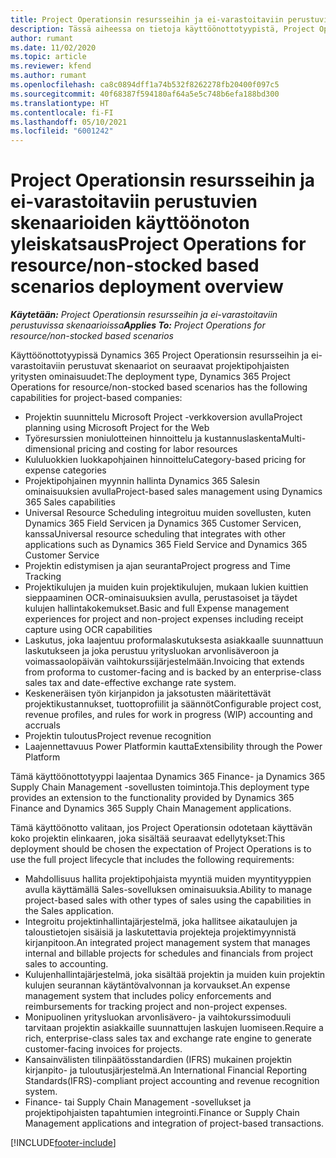 ```yaml
---
title: Project Operationsin resursseihin ja ei-varastoitaviin perustuvien skenaarioiden käyttöönoton yleiskatsaus
description: Tässä aiheessa on tietoja käyttöönottotyypistä, Project Operationsin resursseihin ja ei-varastoitaviin perustuvista skenaarioista.
author: rumant
ms.date: 11/02/2020
ms.topic: article
ms.reviewer: kfend
ms.author: rumant
ms.openlocfilehash: ca8c0894dff1a74b532f8262278fb20400f097c5
ms.sourcegitcommit: 40f68387f594180af64a5e5c748b6efa188bd300
ms.translationtype: HT
ms.contentlocale: fi-FI
ms.lasthandoff: 05/10/2021
ms.locfileid: "6001242"
---
```

# <a name="project-operations-for-resourcenon-stocked-based-scenarios-deployment-overview"></a><span data-ttu-id="b99e2-103">Project Operationsin resursseihin ja ei-varastoitaviin perustuvien skenaarioiden käyttöönoton yleiskatsaus</span><span class="sxs-lookup"><span data-stu-id="b99e2-103">Project Operations for resource/non-stocked based scenarios deployment overview</span></span>

<span data-ttu-id="b99e2-104">_**Käytetään:** Project Operationsin resursseihin ja ei-varastoitaviin perustuvissa skenaarioissa_</span><span class="sxs-lookup"><span data-stu-id="b99e2-104">_**Applies To:** Project Operations for resource/non-stocked based scenarios_</span></span>

<span data-ttu-id="b99e2-105">Käyttöönottotyypissä Dynamics 365 Project Operationsin resursseihin ja ei-varastoitaviin perustuvat skenaariot on seuraavat projektipohjaisten yritysten ominaisuudet:</span><span class="sxs-lookup"><span data-stu-id="b99e2-105">The deployment type, Dynamics 365 Project Operations for resource/non-stocked based scenarios has the following capabilities for project-based companies:</span></span>

- <span data-ttu-id="b99e2-106">Projektin suunnittelu Microsoft Project -verkkoversion avulla</span><span class="sxs-lookup"><span data-stu-id="b99e2-106">Project planning using Microsoft Project for the Web</span></span>
- <span data-ttu-id="b99e2-107">Työresurssien moniulotteinen hinnoittelu ja kustannuslaskenta</span><span class="sxs-lookup"><span data-stu-id="b99e2-107">Multi-dimensional pricing and costing for labor resources</span></span>
- <span data-ttu-id="b99e2-108">Kululuokkien luokkapohjainen hinnoittelu</span><span class="sxs-lookup"><span data-stu-id="b99e2-108">Category-based pricing for expense categories</span></span>
- <span data-ttu-id="b99e2-109">Projektipohjainen myynnin hallinta Dynamics 365 Salesin ominaisuuksien avulla</span><span class="sxs-lookup"><span data-stu-id="b99e2-109">Project-based sales management using Dynamics 365 Sales capabilities</span></span>
- <span data-ttu-id="b99e2-110">Universal Resource Scheduling integroituu muiden sovellusten, kuten Dynamics 365 Field Servicen ja Dynamics 365 Customer Servicen, kanssa</span><span class="sxs-lookup"><span data-stu-id="b99e2-110">Universal resource scheduling that integrates with other applications such as Dynamics 365 Field Service and Dynamics 365 Customer Service</span></span>
- <span data-ttu-id="b99e2-111">Projektin edistymisen ja ajan seuranta</span><span class="sxs-lookup"><span data-stu-id="b99e2-111">Project progress and Time Tracking</span></span>
- <span data-ttu-id="b99e2-112">Projektikulujen ja muiden kuin projektikulujen, mukaan lukien kuittien sieppaaminen OCR-ominaisuuksien avulla, perustasoiset ja täydet kulujen hallintakokemukset.</span><span class="sxs-lookup"><span data-stu-id="b99e2-112">Basic and full Expense management experiences for project and non-project expenses including receipt capture using OCR capabilities</span></span>
- <span data-ttu-id="b99e2-113">Laskutus, joka laajentuu proformalaskutuksesta asiakkaalle suunnattuun laskutukseen ja joka perustuu yritysluokan arvonlisäveroon ja voimassaolopäivän vaihtokurssijärjestelmään.</span><span class="sxs-lookup"><span data-stu-id="b99e2-113">Invoicing that extends from proforma to customer-facing and is backed by an enterprise-class sales tax and date-effective exchange rate system.</span></span>
- <span data-ttu-id="b99e2-114">Keskeneräisen työn kirjanpidon ja jaksotusten määritettävät projektikustannukset, tuottoprofiilit ja säännöt</span><span class="sxs-lookup"><span data-stu-id="b99e2-114">Configurable project cost, revenue profiles, and rules for work in progress (WIP) accounting and accruals</span></span>
- <span data-ttu-id="b99e2-115">Projektin tuloutus</span><span class="sxs-lookup"><span data-stu-id="b99e2-115">Project revenue recognition</span></span>
- <span data-ttu-id="b99e2-116">Laajennettavuus Power Platformin kautta</span><span class="sxs-lookup"><span data-stu-id="b99e2-116">Extensibility through the Power Platform</span></span>

<span data-ttu-id="b99e2-117">Tämä käyttöönottotyyppi laajentaa Dynamics 365 Finance- ja Dynamics 365 Supply Chain Management -sovellusten toimintoja.</span><span class="sxs-lookup"><span data-stu-id="b99e2-117">This deployment type provides an extension to the functionality provided by Dynamics 365 Finance and Dynamics 365 Supply Chain Management applications.</span></span>

<span data-ttu-id="b99e2-118">Tämä käyttöönotto valitaan, jos Project Operationsin odotetaan käyttävän koko projektin elinkaaren, joka sisältää seuraavat edellytykset:</span><span class="sxs-lookup"><span data-stu-id="b99e2-118">This deployment should be chosen the expectation of Project Operations is to use the full project lifecycle that includes the following requirements:</span></span>

- <span data-ttu-id="b99e2-119">Mahdollisuus hallita projektipohjaista myyntiä muiden myyntityyppien avulla käyttämällä Sales-sovelluksen ominaisuuksia.</span><span class="sxs-lookup"><span data-stu-id="b99e2-119">Ability to manage project-based sales with other types of sales using the capabilities in the Sales application.</span></span>
- <span data-ttu-id="b99e2-120">Integroitu projektinhallintajärjestelmä, joka hallitsee aikataulujen ja taloustietojen sisäisiä ja laskutettavia projekteja projektimyynnistä kirjanpitoon.</span><span class="sxs-lookup"><span data-stu-id="b99e2-120">An integrated project management system that manages internal and billable projects for schedules and financials from project sales to accounting.</span></span>
- <span data-ttu-id="b99e2-121">Kulujenhallintajärjestelmä, joka sisältää projektin ja muiden kuin projektin kulujen seurannan käytäntövalvonnan ja korvaukset.</span><span class="sxs-lookup"><span data-stu-id="b99e2-121">An expense management system that includes policy enforcements and reimbursements for tracking project and non-project expenses.</span></span>
- <span data-ttu-id="b99e2-122">Monipuolinen yritysluokan arvonlisävero- ja vaihtokurssimoduuli tarvitaan projektin asiakkaille suunnattujen laskujen luomiseen.</span><span class="sxs-lookup"><span data-stu-id="b99e2-122">Require a rich, enterprise-class sales tax and exchange rate engine to generate customer-facing invoices for projects.</span></span>
- <span data-ttu-id="b99e2-123">Kansainvälisten tilinpäätösstandardien (IFRS) mukainen projektin kirjanpito- ja tuloutusjärjestelmä.</span><span class="sxs-lookup"><span data-stu-id="b99e2-123">An International Financial Reporting Standards(IFRS)-compliant project accounting and revenue recognition system.</span></span>
- <span data-ttu-id="b99e2-124">Finance- tai Supply Chain Management -sovellukset ja projektipohjaisten tapahtumien integrointi.</span><span class="sxs-lookup"><span data-stu-id="b99e2-124">Finance or Supply Chain Management applications and integration of project-based transactions.</span></span>


[!INCLUDE[footer-include](../includes/footer-banner.md)]